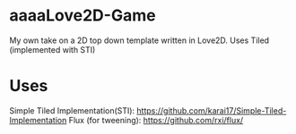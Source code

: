 # aaaaLove2D-Game

My own take on a 2D top down template written in Love2D. Uses Tiled (implemented with STI)

# Uses
Simple Tiled Implementation(STI): https://github.com/karai17/Simple-Tiled-Implementation
Flux (for tweening): https://github.com/rxi/flux/
